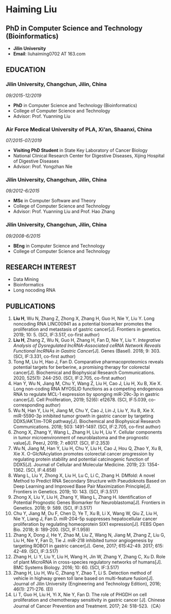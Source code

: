 # Haiming Liu

## PhD in Computer Science and Technology (Bioinformatics)

- **Jilin University** 
- **Email**: liuhaiming0702 AT 163.com

## EDUCATION

### Jilin University, Changchun, Jilin, China

*09/2015-12/2019*

- **PhD** in Computer Science and Technology (Bioinformatics)
- College of Computer Science and Technology
- Advisor: Prof. Yuanning Liu

### Air Force Medical University of PLA, Xi’an, Shaanxi, China

*07/2015-07/2019*

- **Visiting PhD Student** in State Key Laboratory of Cancer Biology
- National Clinical Research Center for Digestive Diseases, Xijing Hospital of Digestive Diseases
- Advisor: Prof. Yongzhan Nie

### Jilin University, Changchun, Jilin, China

*09/2012-6/2015*

- **MSc** in Computer Software and Theory
- College of Computer Science and Technology
- Advisor: Prof. Yuanning Liu and Prof. Hao Zhang

### Jilin University, Changchun, Jilin, China

*09/2008-6/2015*

- **BEng** in Computer Science and Technology
- College of Computer Science and Technology

## RESEARCH INTEREST

- Data Mining
- Bioinformatics
- Long nocoding RNA 

## PUBLICATIONS

1. **Liu H**, Wu N, Zhang Z, Zhong X, Zhang H, Guo H, Nie Y, Liu Y. Long noncoding RNA LINC00941 as a potential biomarker promotes the proliferation and metastasis of gastric cancer[J]. Frontiers in genetics. 2019; 10: 5. (SCI, IF:3.517, co-first author)
2. **Liu H**, Zhang Z, Wu N, Guo H, Zhang H, Fan D, Nie Y, Liu Y. *Integrative Analysis of Dysregulated lncRNA-Associated ceRNA Network Reveals Functional lncRNAs in Gastric Cancer*[J]. Genes (Basel). 2018; 9: 303. (SCI, IF:3.331, co-first author)
3.	Tong M, Liu H, Hao J, Fan D. Comparative pharmacoproteomics reveals potential targets for berberine, a promising therapy for colorectal cancer[J]. Biochemical and Biophysical Research Communications. 2020, 525(1): 244-250. (SCI, IF:2.705, co-first author)
4.	Han Y, Wu N, Jiang M, Chu Y, Wang Z, Liu H, Cao J, Liu H, Xu B, Xie X. Long non-coding RNA MYOSLID functions as a competing endogenous RNA to regulate MCL-1 expression by sponging miR-29c-3p in gastric cancer[J]. Cell Proliferation, 2019; 52(6): e12678. (SCI, IF:5.039, co-corresponding author)
5.	Wu N, Han Y, Liu H, Jiang M, Chu Y, Cao J, Lin J, Liu Y, Xu B, Xie X. miR-5590-3p inhibited tumor growth in gastric cancer by targeting DDX5/AKT/m-TOR pathway[J]. Biochemical and Biophysical Research Communications. 2018; 503: 1491-1497. (SCI, IF:2.705, co-first author)
6.	Zhong X, Zhang Y, Wang L, Zhang H, Liu H, Liu Y. Cellular components in tumor microenvironment of neuroblastoma and the prognostic value[J]. PeerJ, 2019; 7: e8017. (SCI, IF:2.353)
7.	Wu N, Jiang M, Han Y, Liu H, Chu Y, Liu H, Cao J, Hou Q, Zhao Y, Xu B, Xie X. O-GlcNAcylation promotes colorectal cancer progression by regulating protein stability and potential catcinogenic function of DDX5[J]. Journal of Cellular and Molecular Medicine. 2019; 23: 1354-1362. (SCI, IF:4.658)
8.	Wang L, Liu Y, Zhong X, Liu H, Lu C, Li C, Zhang H. DMfold: A novel Method to Predict RNA Secondary Structure with Pseudoknots Based on Deep Learning and Improved Base Pair Maximization Principle[J]. Frontiers in Genetics. 2019; 10: 143. (SCI, IF:3.517)
9.	Zhong X, Liu Y, Liu H, Zhang Y, Wang L, Zhang H. Identification of Potential Prognostic Genes Biomarker for Neuroblastoma[J]. Frontiers in Genetics. 2018; 9: 589. (SCI, IF:3.517)
10.	Chu Y, Jiang M, Du F, Chen D, Ye T, Xu B, Li X, Wang W, Qiu Z, Liu H, Nie Y, Liang J, Fan D. miR-204-5p suppresses hepatocellular cancer proliferation by regulating homeoprotein SIX1 expression[J]. FEBS Open Bio. 2018; 8: 189-200. (SCI, IF:1.959)
11.	Zhang X, Dong J, He Y, Zhao M, Liu Z, Wang N, Jiang M, Zhang Z, Liu G, Liu H, Nie Y, Fan D, Tie J. miR-218 inhibited tumor angiogenesis by targeting ROBO1 in gastric cancer[J]. Gene, 2017; 615:42-49. 2017; 615: 42-49. (SCI, IF:3.517)
12.	Zhang H, Li Y, Liu Y, Liu H, Wang H, Jin W, Zhang Y, Zhang C, Xu D. Role of plant MicroRNA in cross-species regulatory networks of humans[J]. BMC Systems Biology. 2016; 10: 60. (SCI, IF:3.517)
13.	Zhang H, Liu H, Wu C, Zhang Y, Zhao T, Li S. Detection method of vehicle in highway green toll lane based on multi-feature fusion[J]. Journal of Jilin University (Engineering and Technology Edition), 2016; 46(1): 271-276. (EI)
14.	Li T, Guo H, Liu H, Yi X, Nie Y, Fan D. The role of PHGDH on cell proliferation and chemotherapy sensitivity in gastric cancer [J]. Chinese Journal of Cancer Prevention and Treatment. 2017; 24: 518-523.（CA）

